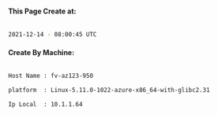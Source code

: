 
   
#### This Page Create at:

```bash

2021-12-14 - 08:00:45 UTC

```

#### Create By Machine:

```bash

Host Name : fv-az123-950

platform  : Linux-5.11.0-1022-azure-x86_64-with-glibc2.31

Ip Local  : 10.1.1.64

```


